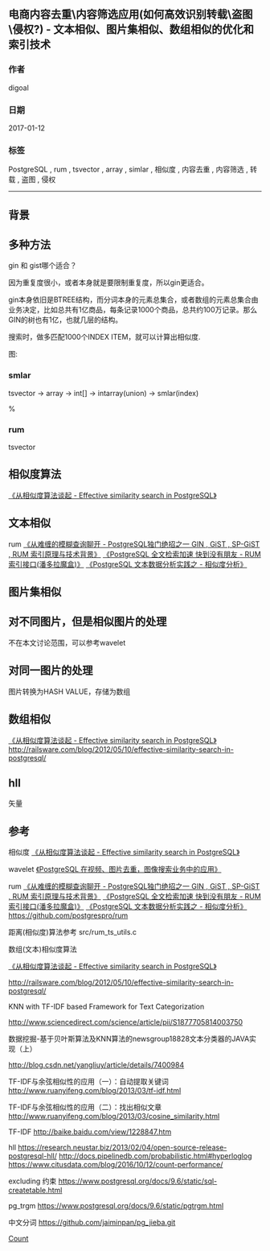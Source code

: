 ## 电商内容去重\内容筛选应用(如何高效识别转载\盗图\侵权?) - 文本相似、图片集相似、数组相似的优化和索引技术
                   
### 作者               
digoal   
    
### 日期                                                                                                     
2017-01-12                                                                                                           
          
### 标签               
PostgreSQL , rum , tsvector , array , simlar , 相似度 , 内容去重 , 内容筛选 , 转载 , 盗图 , 侵权           
    
----   
      
## 背景  


## 多种方法
gin 和 gist哪个适合？

因为重复度很小，或者本身就是要限制重复度，所以gin更适合。

gin本身依旧是BTREE结构，而分词本身的元素总集合，或者数组的元素总集合由业务决定，比如总共有1亿商品，每条记录1000个商品，总共约100万记录。那么GIN的树也有1亿，也就几层的结构。

搜索时，做多匹配1000个INDEX ITEM，就可以计算出相似度.

图:



### smlar

tsvector -> array -> int[] -> intarray(union) -> smlar(index)

%


### rum

tsvector


## 相似度算法
[《从相似度算法谈起 - Effective similarity search in PostgreSQL》](../201612/20161222_02.md)  

## 文本相似

rum
[《从难缠的模糊查询聊开 - PostgreSQL独门绝招之一 GIN , GiST , SP-GiST , RUM 索引原理与技术背景》](../201612/20161231_01.md) 
[《PostgreSQL 全文检索加速 快到没有朋友 - RUM索引接口(潘多拉魔盒)》](../201610/20161019_01.md)
[《PostgreSQL 文本数据分析实践之 - 相似度分析》](../201608/20160817_01.md)  


## 图片集相似

## 对不同图片，但是相似图片的处理
不在本文讨论范围，可以参考wavelet


## 对同一图片的处理
图片转换为HASH VALUE，存储为数组


## 数组相似
[《从相似度算法谈起 - Effective similarity search in PostgreSQL》](../201612/20161222_02.md) 
http://railsware.com/blog/2012/05/10/effective-similarity-search-in-postgresql/


## hll
矢量



## 参考
相似度
[《从相似度算法谈起 - Effective similarity search in PostgreSQL》](../201612/20161222_02.md)  

wavelet
[《PostgreSQL 在视频、图片去重，图像搜索业务中的应用》](../201611/20161126_01.md)


rum
[《从难缠的模糊查询聊开 - PostgreSQL独门绝招之一 GIN , GiST , SP-GiST , RUM 索引原理与技术背景》](../201612/20161231_01.md) 
[《PostgreSQL 全文检索加速 快到没有朋友 - RUM索引接口(潘多拉魔盒)》](../201610/20161019_01.md)
[《PostgreSQL 文本数据分析实践之 - 相似度分析》](../201608/20160817_01.md)  
https://github.com/postgrespro/rum

距离(相似度)算法参考 
src/rum_ts_utils.c 

数组(文本)相似度算法

[《从相似度算法谈起 - Effective similarity search in PostgreSQL》](../201612/20161222_02.md) 

http://railsware.com/blog/2012/05/10/effective-similarity-search-in-postgresql/


KNN with TF-IDF based Framework for Text Categorization

http://www.sciencedirect.com/science/article/pii/S1877705814003750

数据挖掘-基于贝叶斯算法及KNN算法的newsgroup18828文本分类器的JAVA实现（上）

http://blog.csdn.net/yangliuy/article/details/7400984

TF-IDF与余弦相似性的应用（一）：自动提取关键词
http://www.ruanyifeng.com/blog/2013/03/tf-idf.html

TF-IDF与余弦相似性的应用（二）：找出相似文章
http://www.ruanyifeng.com/blog/2013/03/cosine_similarity.html

TF-IDF
http://baike.baidu.com/view/1228847.htm


hll
https://research.neustar.biz/2013/02/04/open-source-release-postgresql-hll/
http://docs.pipelinedb.com/probabilistic.html#hyperloglog
https://www.citusdata.com/blog/2016/10/12/count-performance/

excluding 约束
https://www.postgresql.org/docs/9.6/static/sql-createtable.html

pg_trgm
https://www.postgresql.org/docs/9.6/static/pgtrgm.html

中文分词
https://github.com/jaiminpan/pg_jieba.git
      
      
[Count](http://info.flagcounter.com/h9V1)                                                                                                  
                               
